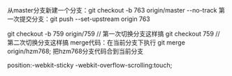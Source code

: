 从master分支新建一个分支：git checkout -b 763 origin/master --no-track
第一次提交分支：git push --set-upstream origin 763

git checkout -b 759 origin/759   // 第一次切换分支这样搞
git checkout 759  // 第二次切换分支这样搞
merge代码：在当前分支下执行 git merge origin/hzm768;  把hzm768分支代码合到当前分支



position:-webkit-sticky
-webkit-overflow-scrolling:touch;
